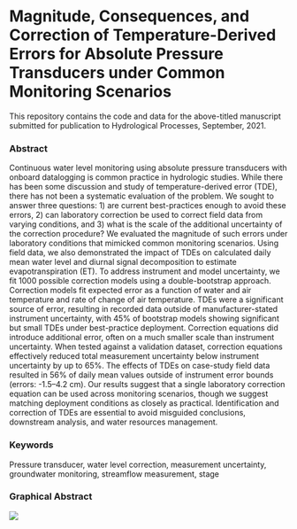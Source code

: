 
<!-- README.md is generated from README.Rmd. Please edit that file -->

# Magnitude, Consequences, and Correction of Temperature-Derived Errors for Absolute Pressure Transducers under Common Monitoring Scenarios

This repository contains the code and data for the above-titled
manuscript submitted for publication to Hydrological Processes,
September, 2021.

### Abstract

Continuous water level monitoring using absolute pressure transducers
with onboard datalogging is common practice in hydrologic studies. While
there has been some discussion and study of temperature-derived error
(TDE), there has not been a systematic evaluation of the problem. We
sought to answer three questions: 1) are current best-practices enough
to avoid these errors, 2) can laboratory correction be used to correct
field data from varying conditions, and 3) what is the scale of the
additional uncertainty of the correction procedure? We evaluated the
magnitude of such errors under laboratory conditions that mimicked
common monitoring scenarios. Using field data, we also demonstrated the
impact of TDEs on calculated daily mean water level and diurnal signal
decomposition to estimate evapotranspiration (ET). To address instrument
and model uncertainty, we fit 1000 possible correction models using a
double-bootstrap approach. Correction models fit expected error as a
function of water and air temperature and rate of change of air
temperature. TDEs were a significant source of error, resulting in
recorded data outside of manufacturer-stated instrument uncertainty,
with 45% of bootstrap models showing significant but small TDEs under
best-practice deployment. Correction equations did introduce additional
error, often on a much smaller scale than instrument uncertainty. When
tested against a validation dataset, correction equations effectively
reduced total measurement uncertainty below instrument uncertainty by up
to 65%. The effects of TDEs on case-study field data resulted in 56% of
daily mean values outside of instrument error bounds (errors: -1.5–4.2
cm). Our results suggest that a single laboratory correction equation
can be used across monitoring scenarios, though we suggest matching
deployment conditions as closely as practical. Identification and
correction of TDEs are essential to avoid misguided conclusions,
downstream analysis, and water resources management.

### Keywords

Pressure transducer, water level correction, measurement uncertainty,
groundwater monitoring, streamflow measurement, stage

### Graphical Abstract

![](output/manuscript_figures/Figure_6-Case_Study_Panel.tiff)<!-- -->
